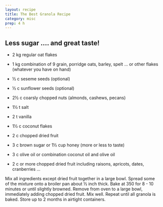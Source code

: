 ```yaml
---
layout: recipe
title: The Best Granola Recipe
category: misc
prep: 4 h
---
```

Less sugar .... and great taste!
---
- 2 kg regular oat flakes
- 1 kg combination of 9 grain, porridge oats, barley, spelt ... or other flakes (whatever you have on hand)
- ½ c seseme seeds (optional)
- ½ c sunflower seeds (optional)
- 2½ c coarsly chopped nuts (almonds, cashews, pecans)
- 1½ t salt
- 2 t vanilla
- 1½ c coconut flakes
- 2 c chopped dried fruit
- 3 c brown sugar or 1½ cup honey (more or less to taste)
- 3 c olive oil or combination coconut oil and olive oil

- 2 c or more chopped dried fruit including raisons, apricots, dates, cranberries ...

Mix all ingredients except dried fruit together in a large bowl. 
Spread some of the mixture onto a broiler pan about ½ inch thick. Bake at 350 for 8 - 10
minutes or until slightly browned. Remove from oven to a large bowl, immediately adding chopped dried fruit. Mix well. Repeat until all granola is baked. 
Store up to 2 months in airtight containers.
